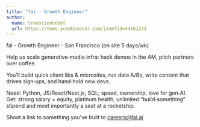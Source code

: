 ```yaml
---
title: "fal : Growth Engineer"
author:
  name: treesciencebot
  url: https://news.ycombinator.com/item?id=44161273
---
```

fal - Growth Engineer - San Francisco (on site 5 days&#x2F;wk)

Help us scale generative‑media infra: hack demos in the AM, pitch partners over coffee.

You’ll build quick client libs &amp; microsites, run data A&#x2F;Bs, write content that drives sign‑ups, and hand‑hold new devs.

Need: Python, JS&#x2F;React&#x2F;Next.js, SQL; speed, ownership, love for gen‑AI.
Get: strong salary + equity, platinum health, unlimited “build‑something” stipend and most importantly a seat at a rocketship.

Shoot a link to something you’ve built to careers@fal.ai
<JobApplication />
